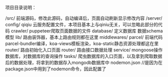 
项目目录说明：

/src/ 前端源码，修改此源码，自动编译后，页面自动刷新显示修改内容
/server/
       config/  qiqiu 云服务配置文件，本项目基本上与qiniu无关，可以忽略此部分的代码
       crawler/  puppeteer爬取页面数据的文件
       database/  定义数据库 数据schema模型
       lib/  路由装饰器，基本上路由规则都在这里
       middlewares/
                 parcel/ 前端代码parcel-bundler编译，koa-views模板渲染，koa-static静态资源处理都这在里
                 router/ 路由初始化入口页面
       router/ 路由接口数据处理
       service/ mongoose操作数据库，对数据库的查询操作
       tasks/ 爬虫数据库的入口页面，以及拿到爬取数据后的数据处理，将拿到的数据存入mongodb数据库中
nodemon.json //是因为在package.json中用到了nodemon命令，因此配置了














